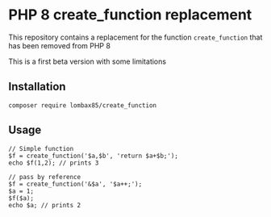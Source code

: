 # PHP 8 create_function replacement

This repository contains a replacement for the function `create_function` that has been removed from PHP 8

This is a first beta version with some limitations

## Installation

`composer require lombax85/create_function`

## Usage

```
// Simple function
$f = create_function('$a,$b', 'return $a+$b;');
echo $f(1,2); // prints 3

// pass by reference
$f = create_function('&$a', '$a++;');
$a = 1;
$f($a);
echo $a; // prints 2
```
